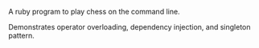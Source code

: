 A ruby program to play chess on the command line.

Demonstrates operator overloading, dependency injection, and singleton pattern.